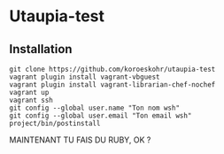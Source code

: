 # Utaupia-test

## Installation

```
git clone https://github.com/koroeskohr/utaupia-test
vagrant plugin install vagrant-vbguest
vagrant plugin install vagrant-librarian-chef-nochef
vagrant up
vagrant ssh
git config --global user.name "Ton nom wsh"
git config --global user.email "Ton email wsh"
project/bin/postinstall
```

MAINTENANT TU FAIS DU RUBY, OK ?